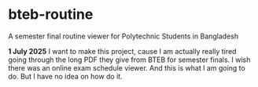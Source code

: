 # bteb-routine
A semester final routine viewer for Polytechnic Students in Bangladesh

**1 July 2025**
I want to make this project, cause I am actually really tired going through the long PDF they give from BTEB for semester finals. I wish there was an online exam schedule viewer. And this is what I am going to do.
But I have no idea on how do it.
